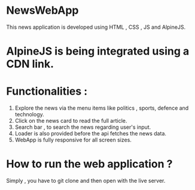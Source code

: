 # NewsWebApp
This news application is developed using HTML , CSS , JS and AlpineJS.

# AlpineJS is being integrated using a CDN link.

# Functionalities :
   1. Explore the news via the menu items like politics , sports, defence and technology.
   2. Click on the news card to read the full article.
   3. Search bar , to search the news regarding user's input.
   4. Loader is also provided before the api fetches the news data.
   5. WebApp is fully responsive for all screen sizes.
 
# How to run the web application ?
Simply , you have to git clone and then open with the live server.


